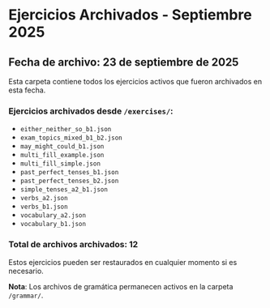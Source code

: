# Ejercicios Archivados - Septiembre 2025

## Fecha de archivo: 23 de septiembre de 2025

Esta carpeta contiene todos los ejercicios activos que fueron archivados en esta fecha.

### Ejercicios archivados desde `/exercises/`:

- `either_neither_so_b1.json`
- `exam_topics_mixed_b1_b2.json`
- `may_might_could_b1.json`
- `multi_fill_example.json`
- `multi_fill_simple.json`
- `past_perfect_tenses_b1.json`
- `past_perfect_tenses_b2.json`
- `simple_tenses_a2_b1.json`
- `verbs_a2.json`
- `verbs_b1.json`
- `vocabulary_a2.json`
- `vocabulary_b1.json`

### Total de archivos archivados: 12

Estos ejercicios pueden ser restaurados en cualquier momento si es necesario.

**Nota**: Los archivos de gramática permanecen activos en la carpeta `/grammar/`.
